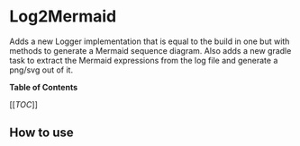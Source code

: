 # Log2Mermaid
Adds a new Logger implementation that is equal to the build in one but with methods to generate a Mermaid sequence diagram. Also adds a new gradle task to extract the Mermaid expressions from the log file and generate a png/svg out of it.

**Table of Contents**

[[_TOC_]]

## How to use
